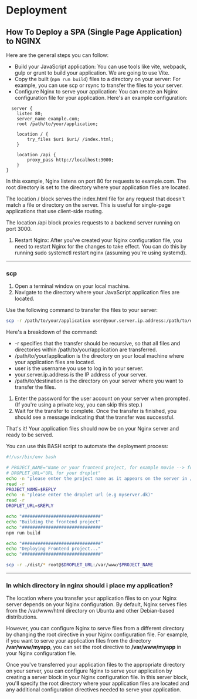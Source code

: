 # Deployment

## How To Deploy a SPA (Single Page Application) to NGINX

Here are the general steps you can follow:

- Build your JavaScript application: You can use tools like vite, webpack, gulp or grunt to build your application. We are going to use Vite.
- Copy the built (`npm run build`) files to a directory on your server: For example, you can use scp or rsync to transfer the files to your server. 
- Configure Nginx to serve your application: You can create an Nginx configuration file for your application. Here's an example configuration:

```nginx
  server {
    listen 80;
    server_name example.com;
    root /path/to/your/application;

    location / {
        try_files $uri $uri/ /index.html;
    }

    location /api {
        proxy_pass http://localhost:3000;
    }
}
```

In this example, Nginx listens on port 80 for requests to example.com. The root directory is set to the directory where your application files are located.

The location / block serves the index.html file for any request that doesn't match a file or directory on the server. This is useful for single-page applications that use client-side routing.

The location /api block proxies requests to a backend server running on port 3000.

1. Restart Nginx: After you've created your Nginx configuration file, you need to restart Nginx for the changes to take effect. You can do this by running sudo systemctl restart nginx (assuming you're using systemd).

***

### scp

1. Open a terminal window on your local machine. 
2. Navigate to the directory where your JavaScript application files are located.

Use the following command to transfer the files to your server:

```bash
scp -r /path/to/your/application user@your.server.ip.address:/path/to/destination
```

Here's a breakdown of the command:

- -r specifies that the transfer should be recursive, so that all files and directories within /path/to/your/application are transferred. 
- /path/to/your/application is the directory on your local machine where your application files are located. 
- user is the username you use to log in to your server. 
- your.server.ip.address is the IP address of your server. 
- /path/to/destination is the directory on your server where you want to transfer the files.

1. Enter the password for the user account on your server when prompted. (If you're using a private key, you can skip this step.)
2. Wait for the transfer to complete. Once the transfer is finished, you should see a message indicating that the transfer was successful.

That's it! Your application files should now be on your Nginx server and ready to be served.

You can use this BASH script to automate the deployment process:

```bash
#!/usr/bin/env bash

# PROJECT_NAME="Name or your frontend project, for example movie --> folder you created under /var/www"
# DROPLET_URL="URL for your droplet"
echo -n "please enter the project name as it appears on the server in /var/www/"
read -r
PROJECT_NAME=$REPLY
echo -n "please enter the droplet url (e.g myserver.dk)"
read -r
DROPLET_URL=$REPLY

echo "##############################"
echo "Building the frontend project"
echo "##############################"
npm run build

echo "##############################"
echo "Deploying Frontend project..."
echo "##############################"

scp -r ./dist/* root@$DROPLET_URL:/var/www/$PROJECT_NAME
```
***

### In which directory in nginx should i place my application?

The location where you transfer your application files to on your Nginx server depends on your Nginx configuration. 
By default, Nginx serves files from the /var/www/html directory on Ubuntu and other Debian-based distributions.

However, you can configure Nginx to serve files from a different directory by changing the root directive in your Nginx configuration file. 
For example, if you want to serve your application files from the directory **/var/www/myapp**, you can set the root directive to **/var/www/myapp** in your Nginx configuration file.

Once you've transferred your application files to the appropriate directory on your server, you can configure Nginx to serve your application by creating a server block in your Nginx configuration file. 
In this server block, you'll specify the root directory where your application files are located and any additional configuration directives needed to serve your application.



